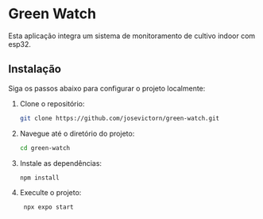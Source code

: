 # Green Watch
Esta aplicação integra um sistema de monitoramento de cultivo indoor com esp32.

## Instalação

Siga os passos abaixo para configurar o projeto localmente:

1. Clone o repositório:
    ```sh
    git clone https://github.com/josevictorn/green-watch.git
    ```
2. Navegue até o diretório do projeto:
    ```sh
    cd green-watch
    ```
3. Instale as dependências:
    ```sh
    npm install
    ```
4. Execulte o projeto:
   ```sh
    npx expo start
    ```
